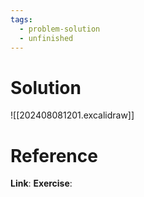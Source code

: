 ```yaml
---
tags:
  - problem-solution
  - unfinished
---
```

# Solution
![[202408081201.excalidraw]]

# Reference
**Link**:
**Exercise**: